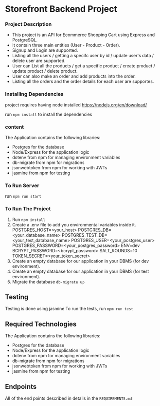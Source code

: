 # Storefront Backend Project

### Project Description
* This project is an API for Ecommerce Shopping Cart using Express and PostgreSQL.
* It contain three main entities (User - Product - Order).
* Signup and Login are supported.
* Listing all the users / getting a specifc user by id / update user's data / delete user are supported.
* User can List all the products / get a specific product / create product / update product  / delete product.
* User can also make an order and add products into the order.
* Listing all the orders and the order details for each user are supportes.


### Installing Dependencies
project requires having node installed https://nodejs.org/en/download/

run ```npm install``` to install the dependencies

### content
The Application contains the following libraries:
- Postgres for the database
- Node/Express for the application logic
- dotenv from npm for managing environment variables
- db-migrate from npm for migrations
- jsonwebtoken from npm for working with JWTs
- jasmine from npm for testing

### To Run Server
  run `npm run start`
  
### To Run The Project
 1) Run `npm install`
 2) Create a .env file to add you environmental variables inside it.
    POSTGRES_HOST=<your_host>
    POSTGRES_DB=<your_database_name>
    POSTGRES_TEST_DB=<your_test_database_name>
    POSTGRES_USER=<your_postgres_user>
    POSTGRES_PASSWORD=<your_postgres_password>
    ENV=dev
    BCRYPT_PASSWORD=<bcrypt_password>
    SALT_ROUNDS=10
    TOKEN_SECRET=<your_token_secret>
3) Create an empty database for our application in your DBMS (for dev environment).
4) Create an empty database for our application in your DBMS (for test environment).
5) Migrate the database `db-migrate up`


## Testing
Testing is done using jasmine
To run the tests, run `npm run test`


## Required Technologies
The Application contains the following libraries:
- Postgres for the database
- Node/Express for the application logic
- dotenv from npm for managing environment variables
- db-migrate from npm for migrations
- jsonwebtoken from npm for working with JWTs
- jasmine from npm for testing

## Endpoints 
All of the end points described in details in the `REQUIREMENTS.md`
